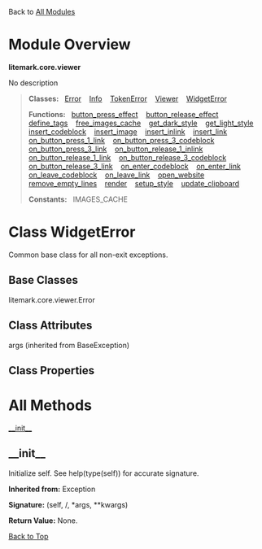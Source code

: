 Back to [All Modules](https://github.com/pyrustic/litemark/blob/master/docs/modules/README.md#readme)

# Module Overview

**litemark.core.viewer**
 
No description

> **Classes:** &nbsp; [Error](https://github.com/pyrustic/litemark/blob/master/docs/modules/content/litemark.core.viewer/content/classes/Error.md#class-error) &nbsp;&nbsp; [Info](https://github.com/pyrustic/litemark/blob/master/docs/modules/content/litemark.core.viewer/content/classes/Info.md#class-info) &nbsp;&nbsp; [TokenError](https://github.com/pyrustic/litemark/blob/master/docs/modules/content/litemark.core.viewer/content/classes/TokenError.md#class-tokenerror) &nbsp;&nbsp; [Viewer](https://github.com/pyrustic/litemark/blob/master/docs/modules/content/litemark.core.viewer/content/classes/Viewer.md#class-viewer) &nbsp;&nbsp; [WidgetError](https://github.com/pyrustic/litemark/blob/master/docs/modules/content/litemark.core.viewer/content/classes/WidgetError.md#class-widgeterror)
>
> **Functions:** &nbsp; [button\_press\_effect](https://github.com/pyrustic/litemark/blob/master/docs/modules/content/litemark.core.viewer/content/functions.md#button_press_effect) &nbsp;&nbsp; [button\_release\_effect](https://github.com/pyrustic/litemark/blob/master/docs/modules/content/litemark.core.viewer/content/functions.md#button_release_effect) &nbsp;&nbsp; [define\_tags](https://github.com/pyrustic/litemark/blob/master/docs/modules/content/litemark.core.viewer/content/functions.md#define_tags) &nbsp;&nbsp; [free\_images\_cache](https://github.com/pyrustic/litemark/blob/master/docs/modules/content/litemark.core.viewer/content/functions.md#free_images_cache) &nbsp;&nbsp; [get\_dark\_style](https://github.com/pyrustic/litemark/blob/master/docs/modules/content/litemark.core.viewer/content/functions.md#get_dark_style) &nbsp;&nbsp; [get\_light\_style](https://github.com/pyrustic/litemark/blob/master/docs/modules/content/litemark.core.viewer/content/functions.md#get_light_style) &nbsp;&nbsp; [insert\_codeblock](https://github.com/pyrustic/litemark/blob/master/docs/modules/content/litemark.core.viewer/content/functions.md#insert_codeblock) &nbsp;&nbsp; [insert\_image](https://github.com/pyrustic/litemark/blob/master/docs/modules/content/litemark.core.viewer/content/functions.md#insert_image) &nbsp;&nbsp; [insert\_inlink](https://github.com/pyrustic/litemark/blob/master/docs/modules/content/litemark.core.viewer/content/functions.md#insert_inlink) &nbsp;&nbsp; [insert\_link](https://github.com/pyrustic/litemark/blob/master/docs/modules/content/litemark.core.viewer/content/functions.md#insert_link) &nbsp;&nbsp; [on\_button\_press\_1\_link](https://github.com/pyrustic/litemark/blob/master/docs/modules/content/litemark.core.viewer/content/functions.md#on_button_press_1_link) &nbsp;&nbsp; [on\_button\_press\_3\_codeblock](https://github.com/pyrustic/litemark/blob/master/docs/modules/content/litemark.core.viewer/content/functions.md#on_button_press_3_codeblock) &nbsp;&nbsp; [on\_button\_press\_3\_link](https://github.com/pyrustic/litemark/blob/master/docs/modules/content/litemark.core.viewer/content/functions.md#on_button_press_3_link) &nbsp;&nbsp; [on\_button\_release\_1\_inlink](https://github.com/pyrustic/litemark/blob/master/docs/modules/content/litemark.core.viewer/content/functions.md#on_button_release_1_inlink) &nbsp;&nbsp; [on\_button\_release\_1\_link](https://github.com/pyrustic/litemark/blob/master/docs/modules/content/litemark.core.viewer/content/functions.md#on_button_release_1_link) &nbsp;&nbsp; [on\_button\_release\_3\_codeblock](https://github.com/pyrustic/litemark/blob/master/docs/modules/content/litemark.core.viewer/content/functions.md#on_button_release_3_codeblock) &nbsp;&nbsp; [on\_button\_release\_3\_link](https://github.com/pyrustic/litemark/blob/master/docs/modules/content/litemark.core.viewer/content/functions.md#on_button_release_3_link) &nbsp;&nbsp; [on\_enter\_codeblock](https://github.com/pyrustic/litemark/blob/master/docs/modules/content/litemark.core.viewer/content/functions.md#on_enter_codeblock) &nbsp;&nbsp; [on\_enter\_link](https://github.com/pyrustic/litemark/blob/master/docs/modules/content/litemark.core.viewer/content/functions.md#on_enter_link) &nbsp;&nbsp; [on\_leave\_codeblock](https://github.com/pyrustic/litemark/blob/master/docs/modules/content/litemark.core.viewer/content/functions.md#on_leave_codeblock) &nbsp;&nbsp; [on\_leave\_link](https://github.com/pyrustic/litemark/blob/master/docs/modules/content/litemark.core.viewer/content/functions.md#on_leave_link) &nbsp;&nbsp; [open\_website](https://github.com/pyrustic/litemark/blob/master/docs/modules/content/litemark.core.viewer/content/functions.md#open_website) &nbsp;&nbsp; [remove\_empty\_lines](https://github.com/pyrustic/litemark/blob/master/docs/modules/content/litemark.core.viewer/content/functions.md#remove_empty_lines) &nbsp;&nbsp; [render](https://github.com/pyrustic/litemark/blob/master/docs/modules/content/litemark.core.viewer/content/functions.md#render) &nbsp;&nbsp; [setup\_style](https://github.com/pyrustic/litemark/blob/master/docs/modules/content/litemark.core.viewer/content/functions.md#setup_style) &nbsp;&nbsp; [update\_clipboard](https://github.com/pyrustic/litemark/blob/master/docs/modules/content/litemark.core.viewer/content/functions.md#update_clipboard)
>
> **Constants:** &nbsp; IMAGES_CACHE

# Class WidgetError
Common base class for all non-exit exceptions.

## Base Classes
litemark.core.viewer.Error

## Class Attributes
args (inherited from BaseException)

## Class Properties


# All Methods
[\_\_init\_\_](#__init__)

## \_\_init\_\_
Initialize self.  See help(type(self)) for accurate signature.

**Inherited from:** Exception

**Signature:** (self, /, \*args, \*\*kwargs)





**Return Value:** None.

[Back to Top](#module-overview)



